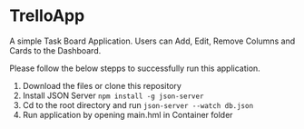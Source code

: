 # TrelloApp

A simple Task Board Application. Users can Add, Edit, Remove Columns and Cards to the Dashboard.

Please follow the below stepps to successfully run this application.

1. Download the files or clone this repository 
2. Install JSON Server
`npm install -g json-server`
3. Cd to the root directory and run 
`json-server --watch db.json`
4. Run application by opening main.hml in Container folder




